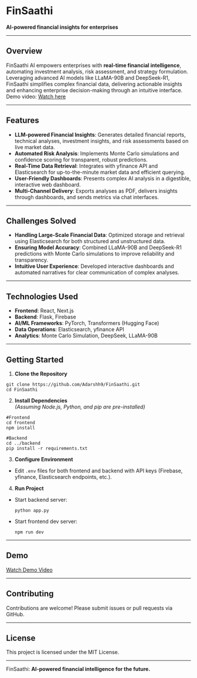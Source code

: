 # FinSaathi

**AI-powered financial insights for enterprises**

---

## Overview

FinSaathi AI empowers enterprises with **real-time financial intelligence**, automating investment analysis, risk assessment, and strategy formulation. Leveraging advanced AI models like LLaMA-90B and DeepSeek-R1, FinSaathi simplifies complex financial data, delivering actionable insights and enhancing enterprise decision-making through an intuitive interface.  
Demo video: [Watch here](https://www.youtube.com/watch?v=fVP2TJPEvbE) 

---

## Features

- **LLM-powered Financial Insights**: Generates detailed financial reports, technical analyses, investment insights, and risk assessments based on live market data.
- **Automated Risk Analysis**: Implements Monte Carlo simulations and confidence scoring for transparent, robust predictions.
- **Real-Time Data Retrieval**: Integrates with yfinance API and Elasticsearch for up-to-the-minute market data and efficient querying.
- **User-Friendly Dashboards**: Presents complex AI analysis in a digestible, interactive web dashboard.
- **Multi-Channel Delivery**: Exports analyses as PDF, delivers insights through dashboards, and sends metrics via chat interfaces.

---

## Challenges Solved

- **Handling Large-Scale Financial Data**: Optimized storage and retrieval using Elasticsearch for both structured and unstructured data.
- **Ensuring Model Accuracy**: Combined LLaMA-90B and DeepSeek-R1 predictions with Monte Carlo simulations to improve reliability and transparency.
- **Intuitive User Experience**: Developed interactive dashboards and automated narratives for clear communication of complex analyses.

---

## Technologies Used

- **Frontend**: React, Next.js
- **Backend**: Flask, Firebase
- **AI/ML Frameworks**: PyTorch, Transformers (Hugging Face)
- **Data Operations**: Elasticsearch, yfinance API
- **Analytics**: Monte Carlo Simulation, DeepSeek, LLaMA-90B

---

## Getting Started

1. **Clone the Repository**
```
git clone https://github.com/Adarshh9/FinSaathi.git
cd FinSaathi
```

2. **Install Dependencies**  
*(Assuming Node.js, Python, and pip are pre-installed)*
```
#Frontend
cd frontend
npm install

#Backend
cd ../backend
pip install -r requirements.txt
```

3. **Configure Environment**
- Edit `.env` files for both frontend and backend with API keys (Firebase, yfinance, Elasticsearch endpoints, etc.).

4. **Run Project**
- Start backend server:
  ```
  python app.py
  ```
- Start frontend dev server:
  ```
  npm run dev
  ```

---

## Demo

[Watch Demo Video](https://www.youtube.com/watch?v=fVP2TJPEvbE)

---

## Contributing

Contributions are welcome! Please submit issues or pull requests via GitHub.

---

## License

This project is licensed under the MIT License.

---

FinSaathi: **AI-powered financial intelligence for the future.**
